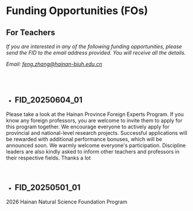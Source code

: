 # Funding Opportunities (FOs)

## For Teachers

*If you are interested in any of the following funding opportunities, please send the FID to the email address provided. You will receive all the details.*

*Email: feng.zhang@hainan-biuh.edu.cn*

<br><br>

- ## FID_20250604_01

Please take a look at the Hainan Province Foreign Experts Program. If you know any foreign professors, you are welcome to invite them to apply for this program together. We encourage everyone to actively apply for provincial and national-level research projects. Successful applications will be rewarded with additional performance bonuses, which will be announced soon. We warmly welcome everyone's participation. Discipline leaders are also kindly asked to inform other teachers and professors in their respective fields. Thanks a lot 

<br>

- ## FID_20250501_01

2026 Hainan Natural Science Foundation Program
  


